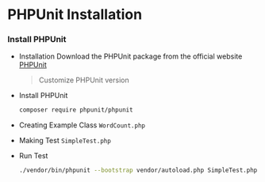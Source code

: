 # PHPUnit Installation

### Install PHPUnit

- Installation
    Download the PHPUnit package from the official website [PHPUnit](https://phpunit.de/)

    > Customize PHPUnit version

- Install PHPUnit
    ```bash
    composer require phpunit/phpunit
    ```
- Creating Example Class `WordCount.php`
- Making Test `SimpleTest.php`
- Run Test
    ```bash
    ./vendor/bin/phpunit --bootstrap vendor/autoload.php SimpleTest.php
    ```